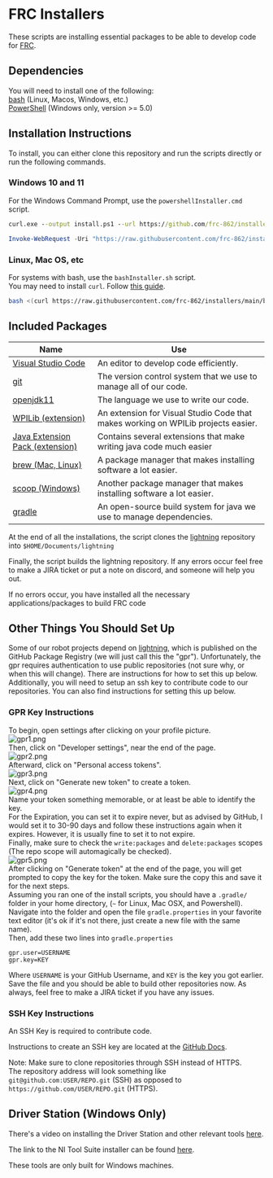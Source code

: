 # FRC Installers

These scripts are installing essential packages to be able to develop code for [FRC](https://www.firstinspires.org/robotics/frc).

## Dependencies

You will need to install one of the following:\
[bash](https://www.gnu.org/software/bash/) (Linux, Macos, Windows, etc.)\
[PowerShell](https://github.com/PowerShell/PowerShell) (Windows only, version >= 5.0)

## Installation Instructions

To install, you can either clone this repository and run the scripts directly or run the following commands.

### Windows 10 and 11

For the Windows Command Prompt, use the `powershellInstaller.cmd` script.

```cmd
curl.exe --output install.ps1 --url https://github.com/frc-862/installers/blob/main/powershellInstaller.cmd && ./install.ps1 && del ./install.ps1
```

```PowerShell
Invoke-WebRequest -Uri "https://raw.githubusercontent.com/frc-862/installers/main/powershellInstaller.ps1" -OutFile ".\install.ps1"; .\install.ps1; rm .\install.ps1
```

### Linux, Mac OS, etc

For systems with bash, use the `bashInstaller.sh` script.\
You may need to install `curl`. Follow [this guide](https://www.tecmint.com/install-curl-in-linux/).

```bash
bash <(curl https://raw.githubusercontent.com/frc-862/installers/main/bashInstaller.sh)
```

## Included Packages

Name | Use
--- | ---
[Visual Studio Code](https://code.visualstudio.com/) | An editor to develop code efficiently.
[git](https://git-scm.com/) | The version control system that we use to manage all of our code.
[openjdk11](https://openjdk.java.net/projects/jdk/11/) | The language we use to write our code.
[WPILib (extension)](https://wpilib.org/) | An extension for Visual Studio Code that makes working on WPILib projects easier.
[Java Extension Pack (extension)](https://marketplace.visualstudio.com/items?itemName=vscjava.vscode-java-pack) | Contains several extensions that make writing java code much easier
[brew (Mac, Linux)](https://brew.sh/) | A package manager that makes installing software a lot easier.
[scoop (Windows)](https://scoop.sh/) | Another package manager that makes installing software a lot easier.
[gradle](https://gradle.org/) | An open-source build system for java we use to manage dependencies.

At the end of all the installations, the script clones the [lightning](https://github.com/frc-862/lightning) repository into `$HOME/Documents/lightning`

Finally, the script builds the lightning repository. If any errors occur feel free to make a JIRA ticket or put a note on discord, and someone will help you out.

If no errors occur, you have installed all the necessary applications/packages to build FRC code

## Other Things You Should Set Up
Some of our robot projects depend on [lightning](https://github.com/frc-862/lightning), which is published on the GitHub Package Registry (we will just call this the "gpr"). Unfortunately, the gpr requires authentication to use public repositories (not sure why, or when this will change). There are instructions for how to set this up below.\
Additionally, you will need to setup an ssh key to contribute code to our repositories. You can also find instructions for setting this up below.

### GPR Key Instructions

To begin, open settings after clicking on your profile picture.\
![gpr1.png](https://github.com/frc-862/installers/raw/main/assets/gpr1.png)\
Then, click on "Developer settings", near the end of the page.\
![gpr2.png](https://github.com/frc-862/installers/raw/main/assets/gpr2.png)\
Afterward, click on "Personal access tokens".\
![gpr3.png](https://github.com/frc-862/installers/raw/main/assets/gpr3.png)\
Next, click on "Generate new token" to create a token.\
![gpr4.png](https://github.com/frc-862/installers/raw/main/assets/gpr4.png)\
Name your token something memorable, or at least be able to identify the key.\
For the Expiration, you can set it to expire never, but as advised by GitHub, I would set it to 30-90 days and follow these instructions again when it expires. However, it is usually fine to set it to not expire.\
Finally, make sure to check the `write:packages` and `delete:packages` scopes (The repo scope will automagically be checked).\
![gpr5.png](https://github.com/frc-862/installers/raw/main/assets/gpr5.png)\
After clicking on "Generate token" at the end of the page, you will get prompted to copy the key for the token. Make sure the copy this and save it for the next steps.\
Assuming you ran one of the install scripts, you should have a `.gradle/` folder in your home directory, (`~` for Linux, Mac OSX, and Powershell).\
Navigate into the folder and open the file `gradle.properties` in your favorite text editor (it's ok if it's not there, just create a new file with the same name).\
Then, add these two lines into `gradle.properties`

```properties
gpr.user=USERNAME
gpr.key=KEY
```

Where `USERNAME` is your GitHub Username, and `KEY` is the key you got earlier.\
Save the file and you should be able to build other repositories now. As always, feel free to make a JIRA ticket if you have any issues.

### SSH Key Instructions

An SSH Key is required to contribute code.

Instructions to create an SSH key are located at the [GitHub Docs](https://docs.github.com/en/github/authenticating-to-github/connecting-to-github-with-ssh/about-ssh).  

Note: Make sure to clone repositories through SSH instead of HTTPS.\
The repository address will look something like `git@github.com:USER/REPO.git` (SSH) as opposed to `https://github.com/USER/REPO.git` (HTTPS).

## Driver Station (Windows Only)

There's a video on installing the Driver Station and other relevant tools [here](https://drive.google.com/file/d/161bp7iFEciRYEJMP1MONmpF_pKdheI-W/view).

The link to the NI Tool Suite installer can be found [here](https://www.ni.com/en-us/support/downloads/drivers/download.frc-game-tools.html#369633).

These tools are only built for Windows machines.
